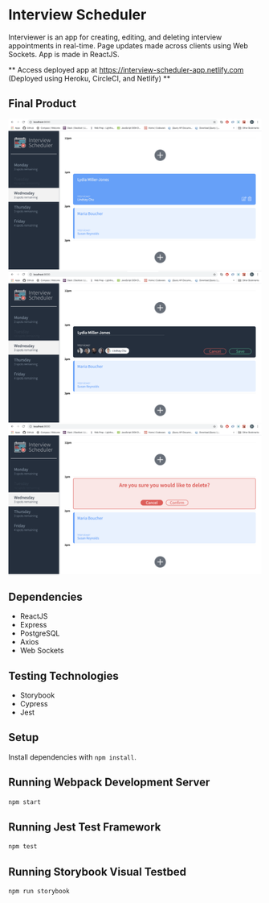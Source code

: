 # Interview Scheduler

Interviewer is an app for creating, editing, and deleting interview appointments in real-time. Page updates made across clients using Web Sockets. App is made in ReactJS. 

** Access deployed app at https://interview-scheduler-app.netlify.com (Deployed using Heroku, CircleCI, and Netlify) **

## Final Product

!["Screenshot of Initial Page"](https://github.com/begeh/scheduler/blob/master/docs/initial_page.png)
!["Screenshot of Editing"](https://github.com/begeh/scheduler/blob/master/docs/editing.png)
!["Screenshot of Deleting"](https://github.com/begeh/scheduler/blob/master/docs/deleting.png)

## Dependencies

- ReactJS
- Express
- PostgreSQL
- Axios
- Web Sockets

## Testing Technologies

- Storybook
- Cypress
- Jest

## Setup

Install dependencies with `npm install`.

## Running Webpack Development Server

```sh
npm start
```

## Running Jest Test Framework

```sh
npm test
```

## Running Storybook Visual Testbed

```sh
npm run storybook
```
